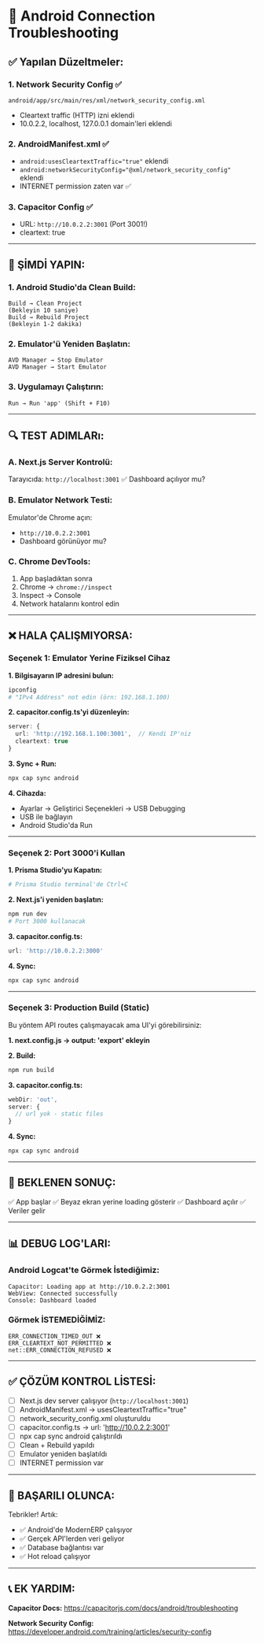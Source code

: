 # 🐛 Android Connection Troubleshooting

## ✅ Yapılan Düzeltmeler:

### 1. **Network Security Config** ✅
`android/app/src/main/res/xml/network_security_config.xml`
- Cleartext traffic (HTTP) izni eklendi
- 10.0.2.2, localhost, 127.0.0.1 domain'leri eklendi

### 2. **AndroidManifest.xml** ✅
- `android:usesCleartextTraffic="true"` eklendi
- `android:networkSecurityConfig="@xml/network_security_config"` eklendi
- INTERNET permission zaten var ✅

### 3. **Capacitor Config** ✅
- URL: `http://10.0.2.2:3001` (Port 3001!)
- cleartext: true

---

## 📱 ŞİMDİ YAPIN:

### **1. Android Studio'da Clean Build:**
```
Build → Clean Project
(Bekleyin 10 saniye)
Build → Rebuild Project
(Bekleyin 1-2 dakika)
```

### **2. Emulator'ü Yeniden Başlatın:**
```
AVD Manager → Stop Emulator
AVD Manager → Start Emulator
```

### **3. Uygulamayı Çalıştırın:**
```
Run → Run 'app' (Shift + F10)
```

---

## 🔍 TEST ADIMLARı:

### **A. Next.js Server Kontrolü:**
Tarayıcıda: `http://localhost:3001`
✅ Dashboard açılıyor mu?

### **B. Emulator Network Testi:**
Emulator'de Chrome açın:
- `http://10.0.2.2:3001`
- Dashboard görünüyor mu?

### **C. Chrome DevTools:**
1. App başladıktan sonra
2. Chrome → `chrome://inspect`
3. Inspect → Console
4. Network hatalarını kontrol edin

---

## ❌ HALA ÇALIŞMIYORSA:

### **Seçenek 1: Emulator Yerine Fiziksel Cihaz**

**1. Bilgisayarın IP adresini bulun:**
```bash
ipconfig
# "IPv4 Address" not edin (örn: 192.168.1.100)
```

**2. capacitor.config.ts'yi düzenleyin:**
```typescript
server: {
  url: 'http://192.168.1.100:3001',  // Kendi IP'niz
  cleartext: true
}
```

**3. Sync + Run:**
```bash
npx cap sync android
```

**4. Cihazda:**
- Ayarlar → Geliştirici Seçenekleri → USB Debugging
- USB ile bağlayın
- Android Studio'da Run

---

### **Seçenek 2: Port 3000'i Kullan**

**1. Prisma Studio'yu Kapatın:**
```bash
# Prisma Studio terminal'de Ctrl+C
```

**2. Next.js'i yeniden başlatın:**
```bash
npm run dev
# Port 3000 kullanacak
```

**3. capacitor.config.ts:**
```typescript
url: 'http://10.0.2.2:3000'
```

**4. Sync:**
```bash
npx cap sync android
```

---

### **Seçenek 3: Production Build (Static)**

Bu yöntem API routes çalışmayacak ama UI'yi görebilirsiniz:

**1. next.config.js → output: 'export' ekleyin**

**2. Build:**
```bash
npm run build
```

**3. capacitor.config.ts:**
```typescript
webDir: 'out',
server: {
  // url yok - static files
}
```

**4. Sync:**
```bash
npx cap sync android
```

---

## 🎯 BEKLENEN SONUÇ:

✅ App başlar
✅ Beyaz ekran yerine loading gösterir
✅ Dashboard açılır
✅ Veriler gelir

---

## 📊 DEBUG LOG'LARI:

### **Android Logcat'te Görmek İstediğimiz:**
```
Capacitor: Loading app at http://10.0.2.2:3001
WebView: Connected successfully
Console: Dashboard loaded
```

### **Görmek İSTEMEDİĞİMİZ:**
```
ERR_CONNECTION_TIMED_OUT ❌
ERR_CLEARTEXT_NOT_PERMITTED ❌
net::ERR_CONNECTION_REFUSED ❌
```

---

## ✅ ÇÖZÜM KONTROL LİSTESİ:

- [ ] Next.js dev server çalışıyor (`http://localhost:3001`)
- [ ] AndroidManifest.xml → usesCleartextTraffic="true"
- [ ] network_security_config.xml oluşturuldu
- [ ] capacitor.config.ts → url: 'http://10.0.2.2:3001'
- [ ] npx cap sync android çalıştırıldı
- [ ] Clean + Rebuild yapıldı
- [ ] Emulator yeniden başlatıldı
- [ ] INTERNET permission var

---

## 🚀 BAŞARILI OLUNCA:

Tebrikler! Artık:
- ✅ Android'de ModernERP çalışıyor
- ✅ Gerçek API'lerden veri geliyor
- ✅ Database bağlantısı var
- ✅ Hot reload çalışıyor

---

## 📞 EK YARDIM:

**Capacitor Docs:**
https://capacitorjs.com/docs/android/troubleshooting

**Network Security Config:**
https://developer.android.com/training/articles/security-config

